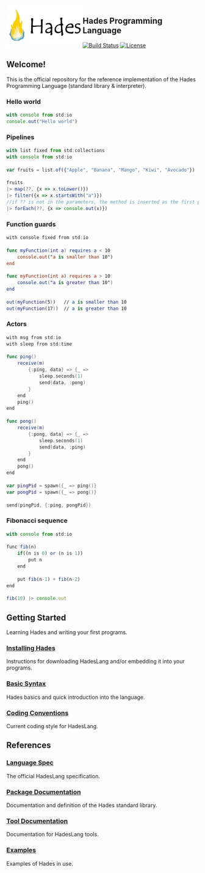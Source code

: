 <img src="assets/IconShort.png" alt="logo" width="200" align="left"/>

## Hades Programming Language

[![Build Status](https://travis-ci.org/Azer0s/HadesLang.svg?branch=master)](https://travis-ci.org/Azer0s/HadesLang)
[![License](https://img.shields.io/badge/license-MIT-brightgreen.svg)](https://github.com/Azer0s/HadesLang/blob/master/LICENSE)

## Welcome!

This is the official repository for the reference implementation of the Hades Programming Language (standard library & interpreter).

### Hello world
```js
with console from std:io
console.out("Hello world")
```

### Pipelines
```js
with list fixed from std:collections
with console from std:io

var fruits = list.of({"Apple", "Banana", "Mango", "Kiwi", "Avocado"})

fruits
|> map(??, {x => x.toLower()})
|> filter({x => x.startsWith("a")})
//if ?? is not in the parameters, the method is inserted as the first parameter
|> forEach(??, {x => console.out(x)})
```

### Function guards
```swift
with console fixed from std:io

func myFunction(int a) requires a < 10
    console.out("a is smaller than 10")
end

func myFunction(int a) requires a > 10
    console.out("a is greater than 10")
end

out(myFunction(5))   // a is smaller than 10
out(myFunction(17))  // a is greater than 10
```

### Actors
```swift
with msg from std:io
with sleep from std:time

func ping()
    receive(m)
        {:ping, data} => {_ =>
            sleep.seconds(1)
            send(data, :pong)
        }
    end
    ping()
end

func pong()
    receive(m)
        {:pong, data} => {_ =>
            sleep.seconds(1)
            send(data, :ping)
        }
    end
    pong()
end

var pingPid = spawn({_ => ping()}
var pongPid = spawn({_ => pong()}

send(pingPid, {:ping, pongPid})
```

### Fibonacci sequence
```js
with console from std:io

func fib(n)
    if((n is 0) or (n is 1))
        put n
    end
    
    put fib(n-1) + fib(n-2)
end

fib(10) |> console.out
```

## Getting Started

Learning Hades and writing your first programs.

### [Installing Hades](https://hadeslang.gitbook.io/doc/getting-started/installing-hades)

Instructions for downloading HadesLang and/or embedding it into your programs.

### [Basic Syntax](https://hadeslang.gitbook.io/doc/getting-started/basic-syntax)

Hades basics and quick introduction into the language.

### [Coding Conventions](https://hadeslang.gitbook.io/doc/getting-started/coding-conventions)

Current coding style for HadesLang.

## References

### [Language Spec](https://hadeslang.gitbook.io/doc/language-spec)

The official HadesLang specification.

### [Package Documentation](https://hadeslang.gitbook.io/doc/core-libraries/standard-library)

Documentation and definition of the Hades standard library.

### [Tool Documentation](https://hadeslang.gitbook.io/doc/other/tools)

Documentation for HadesLang tools.

### [Examples](https://hadeslang.gitbook.io/doc/other/examples)

Examples of Hades in use.
